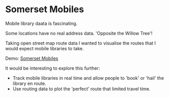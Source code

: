 Somerset Mobiles
================

Mobile library daata is fascinating. 

Some locations have no real address data. 'Opposite the Willow Tree'!

Taking open street map route data I wanted to visualise the routes that I would expect mobile libraries to take.

Demo: [Somerset Mobiles](http://somersetmobiles.librarieshacked.org)

It would be interesting to explore this further:

- Track mobile libraries in real time and allow people to 'book' or 'hail' the library en route.
- Use routing data to plot the 'perfect' route that limited travel time.